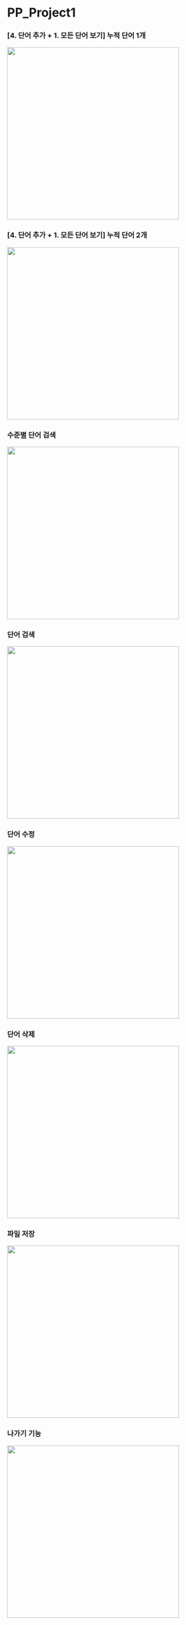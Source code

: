 # PP_Project1

### [4. 단어 추가 + 1. 모든 단어 보기] 누적 단어 1개
<img src = 'https://github.com/Eziwon/PP_Project1/assets/108611096/abee3b88-4fa2-4d1f-8f59-3c1a5044c4de' width = "400">

### [4. 단어 추가 + 1. 모든 단어 보기] 누적 단어 2개
<img src = 'https://github.com/Eziwon/PP_Project1/assets/108611096/ebe890d4-3fe8-4d5a-9dbd-500923666f5f' width = "400">

### 수준별 단어 검색
<img src='https://github.com/Eziwon/PP_Project1/blob/master/screenshot/PP1_example2.png?raw=true' width='400'>

### 단어 검색
<img src='https://github.com/Eziwon/PP_Project1/blob/master/screenshot/PP1_example3.png?raw=true' width='400'>

### 단어 수정
<img src='https://github.com/Eziwon/PP_Project1/blob/master/screenshot/PP1_example5.png?raw=true' width='400'>

### 단어 삭제
<img src = 'https://github.com/Eziwon/PP_Project1/blob/master/screenshot/PP1_example6.png?raw=true' width='400'>

### 파일 저장
<img src='https://github.com/Eziwon/PP_Project1/blob/master/screenshot/PP1_example7.png?raw=true' width='400'>

### 나가기 기능
<img src='https://github.com/Eziwon/PP_Project1/blob/master/screenshot/PP1_example0.png?raw=true' width='400'>
